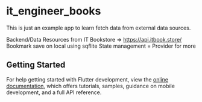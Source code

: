 # it_engineer_books

This is just an example app to learn fetch data from external data sources.

Backend/Data Resources from IT Bookstore => https://api.itbook.store/
Bookmark save on local using sqflite
State management = Provider
for more 

## Getting Started

For help getting started with Flutter development, view the
[online documentation](https://docs.flutter.dev/), which offers tutorials,
samples, guidance on mobile development, and a full API reference.
